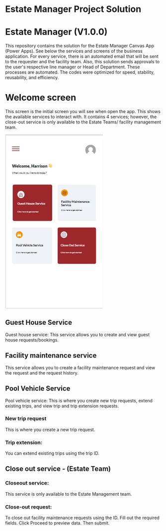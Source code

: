 # Estate Manager Project Solution

# Estate Manager (V1.0.0)

This repository contains the solution for the Estate Manager Canvas App (Power Apps). See below the services and screens of the business application.
For every service, there is an automated email that will be sent to the requester and the facility team. Also, this solution sends approvals to the user's respective line manager or Head of Department. These processes are automated. 
The codes were optimized for speed, stability, reusability, and efficiency.


# Welcome screen
This screen is the initial screen you will see when open the app. This shows the available services to interact with. It contains 4 services; however, the close-out service is only available to the Estate Teams/ facility management team.

   ![](image.png)

## Guest House Service

Guest house service: This service allows you to create and view guest house requests/bookings.

## Facility maintenance service

This service allows you to create a facility maintenance request and view the request and the request history.

## Pool Vehicle Service

Pool vehicle service: This is where you create new trip requests, extend existing trips, and view trip and trip extension requests. 

### New trip request
This is where you create a new trip request.

### Trip extension: 
You can extend existing trips using the trip ID.

## Close out service - (Estate Team)

### Closeout service:
This service is only available to the Estate Management team. 

### Close-out request:
To close out facility maintenance requests using the ID. Fill out the required fields. Click Proceed to preview data. Then submit. 

